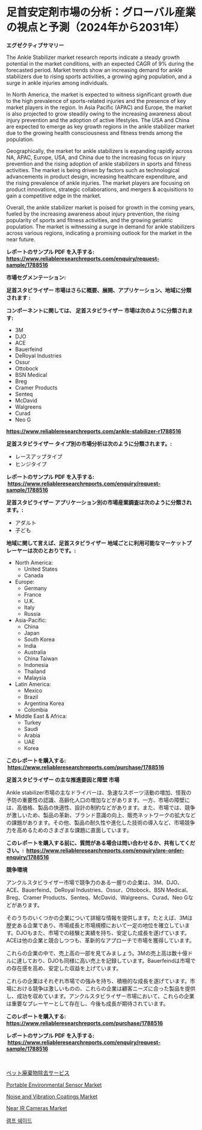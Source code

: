 <p><h1>足首安定剤市場の分析：グローバル産業の視点と予測（2024年から2031年）</h1></p><p><strong>エグゼクティブサマリー</strong></p>
<p><p>The Ankle Stabilizer market research reports indicate a steady growth potential in the market conditions, with an expected CAGR of 9% during the forecasted period. Market trends show an increasing demand for ankle stabilizers due to rising sports activities, a growing aging population, and a surge in ankle injuries among individuals.</p><p>In North America, the market is expected to witness significant growth due to the high prevalence of sports-related injuries and the presence of key market players in the region. In Asia Pacific (APAC) and Europe, the market is also projected to grow steadily owing to the increasing awareness about injury prevention and the adoption of active lifestyles. The USA and China are expected to emerge as key growth regions in the ankle stabilizer market due to the growing health consciousness and fitness trends among the population.</p><p>Geographically, the market for ankle stabilizers is expanding rapidly across NA, APAC, Europe, USA, and China due to the increasing focus on injury prevention and the rising adoption of ankle stabilizers in sports and fitness activities. The market is being driven by factors such as technological advancements in product design, increasing healthcare expenditure, and the rising prevalence of ankle injuries. The market players are focusing on product innovations, strategic collaborations, and mergers & acquisitions to gain a competitive edge in the market.</p><p>Overall, the ankle stabilizer market is poised for growth in the coming years, fueled by the increasing awareness about injury prevention, the rising popularity of sports and fitness activities, and the growing geriatric population. The market is witnessing a surge in demand for ankle stabilizers across various regions, indicating a promising outlook for the market in the near future.</p></p>
<p><strong>レポートのサンプル PDF を入手する: <a href="https://www.reliableresearchreports.com/enquiry/request-sample/1788516">https://www.reliableresearchreports.com/enquiry/request-sample/1788516</a></strong></p>
<p><strong>市場セグメンテーション:</strong></p>
<p><strong> 足首スタビライザー 市場はさらに概要、展開、アプリケーション、地域に分類されます :</strong></p>
<p><strong>コンポーネントに関しては、 足首スタビライザー 市場は次のように分類されます: &nbsp;</strong></p>
<p><ul><li>3M</li><li>DJO</li><li>ACE</li><li>Bauerfeind</li><li>DeRoyal Industries</li><li>Ossur</li><li>Ottobock</li><li>BSN Medical</li><li>Breg</li><li>Cramer Products</li><li>Senteq</li><li>McDavid</li><li>Walgreens</li><li>Curad</li><li>Neo G</li></ul></p>
<p><strong><a href="https://www.reliableresearchreports.com/ankle-stabilizer-r1788516">https://www.reliableresearchreports.com/ankle-stabilizer-r1788516</a></strong></p>
<p><strong> 足首スタビライザー タイプ別の市場分析は次のように分類されます。:</strong></p>
<p><ul><li>レースアップタイプ</li><li>ヒンジタイプ</li></ul></p>
<p><strong>レポートのサンプル PDF を入手する: &nbsp;<a href="https://www.reliableresearchreports.com/enquiry/request-sample/1788516">https://www.reliableresearchreports.com/enquiry/request-sample/1788516</a></strong></p>
<p><strong> 足首スタビライザー アプリケーション別の市場産業調査は次のように分類されます。:</strong></p>
<p><ul><li>アダルト</li><li>子ども</li></ul></p>
<p><strong>地域に関して言えば、足首スタビライザー 地域ごとに利用可能なマーケットプレーヤーは次のとおりです。:</strong></p>
<p><ul>
    <li>
        North America:
        <ul>
            <li>United States</li>
            <li>Canada</li>
        </ul>
    </li>
    <li>
        Europe:
        <ul>
            <li>Germany</li>
            <li>France</li>
            <li>U.K.</li>
            <li>Italy</li>
            <li>Russia</li>
        </ul>
    </li>
    <li>
        Asia-Pacific:
        <ul>
            <li>China</li>
            <li>Japan</li>
            <li>South Korea</li>
            <li>India</li>
            <li>Australia</li>
            <li>China Taiwan</li>
            <li>Indonesia</li>
            <li>Thailand</li>
            <li>Malaysia</li>
        </ul>
    </li>
    <li>
        Latin America:
        <ul>
            <li>Mexico</li>
            <li>Brazil</li>
            <li>Argentina Korea</li>
            <li>Colombia</li>
        </ul>
    </li>
    <li>
        Middle East & Africa:
        <ul>
            <li>Turkey</li>
            <li>Saudi</li>
            <li>Arabia</li>
            <li>UAE</li>
            <li>Korea</li>
        </ul>
    </li>
    </ul></p>
<p><strong>このレポートを購入する: &nbsp;<a href="https://www.reliableresearchreports.com/purchase/1788516">https://www.reliableresearchreports.com/purchase/1788516</a></strong></p>
<p><strong>足首スタビライザー の主な推進要因と障壁 市場</strong></p>
<p><p>Ankle stabilizer市場の主なドライバーは、急速なスポーツ活動の増加、怪我の予防の重要性の認識、高齢化人口の増加などがあります。一方、市場の障壁には、高価格、製品の快適性、設計の制約などがあります。また、市場では、競争が激しいため、製品の革新、ブランド意識の向上、販売ネットワークの拡大などの課題があります。その他、製品の耐久性や進化した技術の導入など、市場競争力を高めるためのさまざまな課題に直面しています。</p></p>
<p><strong>このレポートを購入する前に、質問がある場合は問い合わせるか、共有してください。:&nbsp; <a href="https://www.reliableresearchreports.com/enquiry/pre-order-enquiry/1788516">https://www.reliableresearchreports.com/enquiry/pre-order-enquiry/1788516</a></strong></p>
<p><strong>競争環境</strong></p>
<p><p>アンクルスタビライザー市場で競争力のある一握りの企業は、3M、DJO、ACE、Bauerfeind、DeRoyal Industries、Ossur、Ottobock、BSN Medical、Breg、Cramer Products、Senteq、McDavid、Walgreens、Curad、Neo Gなどがあります。</p><p>そのうちのいくつかの企業について詳細な情報を提供します。たとえば、3Mは歴史ある企業であり、市場成長と市場規模において一定の地位を確立しています。DJOもまた、市場での経験と実績を持ち、安定した成長を遂げています。ACEは他の企業と競合しつつも、革新的なアプローチで市場を獲得しています。</p><p>これらの企業の中で、売上高の一部を見てみましょう。3Mの売上高は数十億ドルに達しており、DJOも同様に高い売上を記録しています。Bauerfeindは市場での存在感を高め、安定した収益を上げています。</p><p>これらの企業はそれぞれ市場での強みを持ち、積極的な成長を遂げています。市場における競争は激しいものの、これらの企業は顧客ニーズに合った製品を提供し、成功を収めています。アンクルスタビライザー市場において、これらの企業は重要なプレーヤーとして存在し、今後も成長が期待されています。</p></p>
<p><strong>このレポートを購入する: &nbsp; <a href="https://www.reliableresearchreports.com/purchase/1788516">https://www.reliableresearchreports.com/purchase/1788516</a></strong></p>
<p><strong>レポートのサンプル PDF を入手する: &nbsp;<a href="https://www.reliableresearchreports.com/enquiry/request-sample/1788516">https://www.reliableresearchreports.com/enquiry/request-sample/1788516</a></strong><strong></strong></p>
<p>&nbsp;</p>
<p><p><a href="https://github.com/vhemk0794148/Market-Research-Report-List-1/blob/main/937591325836.md">ペット廃棄物除去サービス</a></p><p><a href="https://boundless-drawbridge-702.notion.site/Portable-Environmental-Sensor-Market-Focuses-on-Market-Share-Size-and-Projected-Forecast-Till-2031-e421b4d188c54d28a800002b0b4221fd">Portable Environmental Sensor Market</a></p><p><a href="https://issuu.com/reportprime-2/docs/noise-and-vibration-coatings-market-size-2030.pptx">Noise and Vibration Coatings Market</a></p><p><a href="https://www.linkedin.com/pulse/near-ir-cameras-market-comprehensive-assessment-type-application-ngsnc?trackingId=D8IQ%2BAS6JhRcUyCKdbbdiw%3D%3D">Near IR Cameras Market</a></p><p><a href="https://github.com/Penelolack456456/Market-Research-Report-List-1/blob/main/602722224122.md">램프 쉐이드</a></p></p>